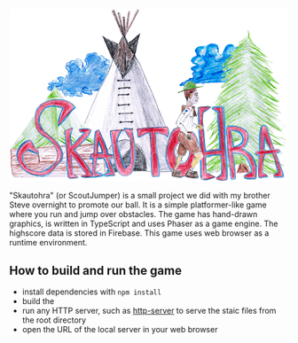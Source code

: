 ![Scout jumper](./assets/skautohra.png)

"Skautohra" (or ScoutJumper) is a small project we did with my brother Steve overnight to promote our ball. It is a simple platformer-like game where you run and jump over obstacles. The game has hand-drawn graphics, is written in TypeScript and uses Phaser as a game engine. The highscore data is stored in Firebase. This game uses web browser as a runtime environment.

## How to build and run the game
- install dependencies with `npm install`
- build the 
- run any HTTP server, such as [http-server](https://www.npmjs.com/package/http-server) to serve the staic files from the root directory
- open the URL of the local server in your web browser
